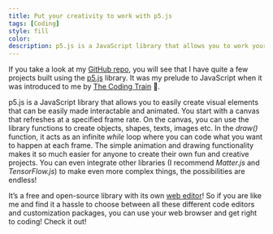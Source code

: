 ```yaml
---
title: Put your creativity to work with p5.js
tags: [Coding]
style: fill
color: 
description: p5.js is a JavaScript library that allows you to work your creativity :art:!
---
```


If you take a look at my <a href="https://github.com/clivelo" target="_blank">GitHub repo</a>, you will see that I have quite a few projects built using the <a href="https://p5js.org/" target="_blank">p5.js</a> library. It was my prelude to JavaScript when it was introduced to me by <a href="https://www.youtube.com/channel/UCvjgXvBlbQiydffZU7m1_aw" target="_blank">The Coding Train</a> :train:.

p5.js is a JavaScript library that allows you to easily create visual elements that can be easily made interactable and animated. You start with a canvas that refreshes at a specified frame rate. On the canvas, you can use the library functions to create objects, shapes, texts, images etc. In the <i>draw()</i> function, it acts as an infinite <i>while</i> loop where you can code what you want to happen at each frame. The simple animation and drawing functionality makes it so much easier for anyone to create their own fun and creative projects. You can even integrate other libraries (I recommend <i>Matter.js</i> and <i>TensorFlow.js</i>) to make even more complex things, the possibilities are endless!

It’s a free and open-source library with its own <a href="https://editor.p5js.org/" target="_blank">web editor</a>! So if you are like me and find it a hassle to choose between all these different code editors and customization packages, you can use your web browser and get right to coding! Check it out!

